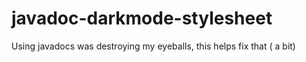 # javadoc-darkmode-stylesheet
Using javadocs was destroying my eyeballs, this helps fix that ( a bit)
